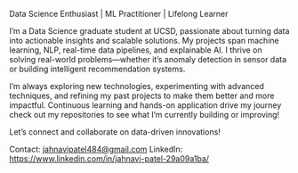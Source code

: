 Data Science Enthusiast | ML Practitioner | Lifelong Learner

I’m a Data Science graduate student at UCSD, passionate about turning data into actionable insights and scalable solutions. My projects span machine learning, NLP, real-time data pipelines, and explainable AI. I thrive on solving real-world problems—whether it’s anomaly detection in sensor data or building intelligent recommendation systems.

I’m always exploring new technologies, experimenting with advanced techniques, and refining my past projects to make them better and more impactful. Continuous learning and hands-on application drive my journey check out my repositories to see what I’m currently building or improving!

Let’s connect and collaborate on data-driven innovations!


Contact: jahnavipatel484@gmail.com
LinkedIn: https://www.linkedin.com/in/jahnavi-patel-29a09a1ba/

